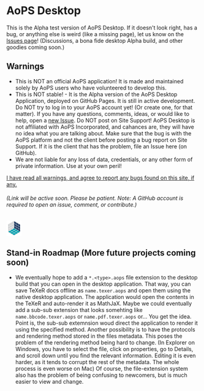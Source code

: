 # AoPS Desktop
This is the Alpha test version of AoPS Desktop. If it doesn't look right, has a bug, or anything else is weird (like a missing page), let us know on the [Issues page](https://github.com/darkwater4213/aops-desktop/issues/new)! (Discussions, a bona fide desktop Alpha build, and other goodies coming soon.)

## Warnings
- This is NOT an official AoPS application! It is made and maintained solely by AoPS users who have volunteered to develop this.
- This is NOT stable! - It is the Alpha version of the AoPS Desktop Application, deployed on GitHub Pages. It is still in active development. Do NOT try to log in to your AoPS account yet! (Or create one, for that matter). If you have any questions, comments, ideas, or would like to help, open a [new Issue](https://github.com/darkwater4213/aops-desktop/issues/new). Do NOT post on Site Support! AoPS Desktop is not affiliated with AoPS Incorporated, and cahances are, they will have no idea what you are talking about. Make sure that the bug is with the AoPS platform and not the client before posting a bug report on Site Support. If it is the client that has the problem, file an Issue here (on GitHub). <!-- Or contact one of us directly at... -->
- We are not liable for any loss of data, credentials, or any other form of private information. Use at your own peril!

[I have read all warnings, and agree to report any bugs found on this site, if any.](https://github.com/darkwater4213/aops-desktop/tree/pages-deploy/docs)
###### (Link will be active soon. Please be patient. Note: A GitHub account is required to open an issue, comment, or contribute.)
![Loading, please wait...](https://raw.githubusercontent.com/darkwater4213/aops-desktop/main/imgs/logo-loading.gif)
<!-- Or you can PM one of us on AoPS. Just don't expect a fast respone; we can be quite inactive at times. --> 
<!-- # What is AoPS Desktop?
AoPS desktop is a volunteer-led, user-made platform for Art of Problem Solving. Except that it has a completely revamped homepage, better (customizable!) GUI, and all sorts of other cool stuff. The original site can be found at [AoPS.com](https://artofproblemsolving.com) -->

## Stand-in Roadmap (More future projects coming soon)
- We eventually hope to add a `*.<type>.aops` file extension to the desktop build that you can open in the desktop application. That way, you can save TeXeR docs offline as `name.texer.aops` and open them using the native desktop application. The application would open the contents in the TeXeR and auto-render it as MathJaX. Maybe we could eventually add a sub-sub extension that looks somehting like `name.bbcode.texer.aops` or `name.pdf.texer.aops` or... You get the idea. Point is, the sub-sub extemnsion woud direct the application to render it using the specified method. Another possibility is to have the protocols and rendering method stored in the files metadata. This poses the problem of the rendering method being hard to change. (In Explorer on Windows, you have to select the file, click on properties, go to Details, and scroll down until you find the relevant information. Editing it is even harder, as it tends to corrupt the rest of the metadata. The whole process is even worse on Mac) Of course, the file-extension system also has the problem of being confusing to newcomers, but is much easier to view and change.
